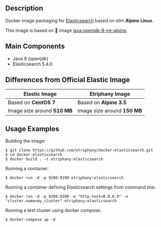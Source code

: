 ## Description

Docker image packaging for [Elasticsearch](https://www.elastic.co/products/elasticsearch) based on slim **Alpine Linux**.

This image is based on :whale: image [java:openjdk-8-jre-alpine](https://github.com/docker-library/openjdk/blob/master/8-jre/alpine/Dockerfile).

## Main Components

* Java 8 (openjdk)
* Elasticsearch 5.4.0

## Differences from Official Elastic Image

 Elastic Image                                                              | Etriphany Image
----------------------------------------------------------------------------|-------------------------------------
Based on **CentOS 7**                                                       | Based on **Alpine 3.5**
Image size around **510 MB**                                                | Image size around **150 MB**


## Usage Examples

Building the image:

```
$ git clone https://github.com/etriphany/docker-elasticsearch.git
$ cd docker-elasticsearch
$ docker build . -t etriphany:elasticsearch
```

Running a container:

```
$ docker run -d -p 9200:9200 etriphany:elasticsearch
```

Running a container defining Elasticsearch settings from command line:

```
$ docker run -d -p 9200:9200 -e "http.host=0.0.0.0" -e "cluster.name=my_cluster" etriphany:elasticsearch
```

Running a test cluster using docker compose:

```
$ docker-compose up -d
```

